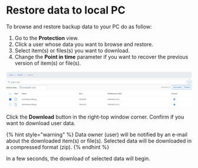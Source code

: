 # Restore data to local PC

To browse and restore backup data to your PC do as follow:

1. Go to the **Protection** view.
2. Click a user whose data you want to browse and restore.
3. Select item\(s\) or files\(s\) you want to download.
4. Change the **Point in time** parameter if you want to recover the previous version of item\(s\) or file\(s\).  

![](../../.gitbook/assets/kodo-cloud-administration-restore05.png)

Click the **Download** button in the right-top window corner. Confirm if you want to download user data.

{% hint style="warning" %}
Data owner \(user\) will be notified by an e-mail about the downloaded item\(s\) or file\(s\).  Selected data will be downloaded in a compressed format \(zip\).
{% endhint %}

In a few seconds, the download of selected data will begin.

